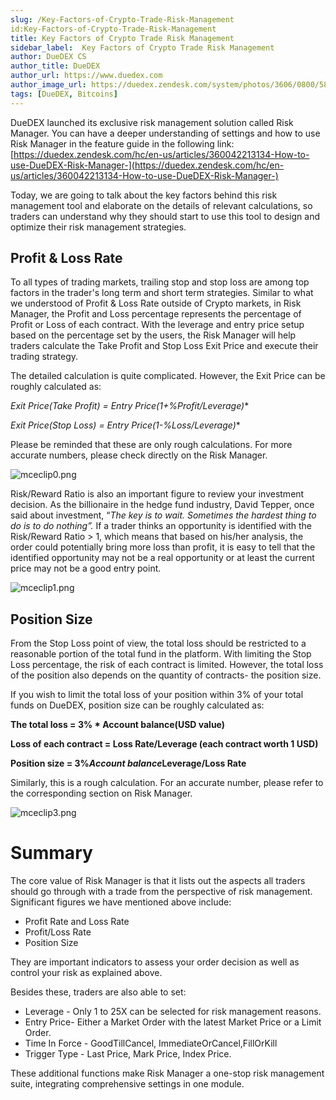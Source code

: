 ```yaml
---
slug: /Key-Factors-of-Crypto-Trade-Risk-Management
id:Key-Factors-of-Crypto-Trade-Risk-Management
title: Key Factors of Crypto Trade Risk Management
sidebar_label:  Key Factors of Crypto Trade Risk Management
author: DueDEX CS
author_title: DueDEX
author_url: https://www.duedex.com
author_image_url: https://duedex.zendesk.com/system/photos/3606/0800/5893/twitter4.png
tags: [DueDEX, Bitcoins]
---
```



DueDEX launched its exclusive risk management solution called Risk Manager. You can have a deeper understanding of settings and how to use Risk Manager in the feature guide in the following link:  [https://duedex.zendesk.com/hc/en-us/articles/360042213134-How-to-use-DueDEX-Risk-Manager-](https://duedex.zendesk.com/hc/en-us/articles/360042213134-How-to-use-DueDEX-Risk-Manager-)
<!--truncate-->
Today, we are going to talk about the key factors behind this risk management tool and elaborate on the details of relevant calculations, so traders can understand why they should start to use this tool to design and optimize their risk management strategies.

## **Profit & Loss Rate**

To all types of trading markets, trailing stop and stop loss are among top factors in the trader's long term and short term strategies. Similar to what we understood of Profit & Loss Rate outside of Crypto markets, in Risk Manager, the Profit and Loss percentage represents the percentage of Profit or Loss of each contract. With the leverage and entry price setup based on the percentage set by the users, the Risk Manager will help traders calculate the Take Profit and Stop Loss Exit Price and execute their trading strategy.

The detailed calculation is quite complicated. However, the Exit Price can be roughly calculated as:

**Exit Price(Take Profit) = Entry Price*(1+%Profit/Leverage)**

**Exit Price(Stop Loss) = Entry Price*(1-%Loss/Leverage)**

Please be reminded that these are only rough calculations. For more accurate numbers, please check directly on the Risk Manager.

![mceclip0.png](https://duedex.zendesk.com/hc/article_attachments/360059483633/mceclip0.png)

Risk/Reward Ratio is also an important figure to review your investment decision. As the billionaire in the hedge fund industry, David Tepper, once said about investment, “_The key is to wait. Sometimes the hardest thing to do is to do nothing”._ If a trader thinks an opportunity is identified with the Risk/Reward Ratio > 1, which means that based on his/her analysis, the order could potentially bring more loss than profit, it is easy to tell that the identified opportunity may not be a real opportunity or at least the current price may not be a good entry point.

![mceclip1.png](https://duedex.zendesk.com/hc/article_attachments/360058584734/mceclip1.png)

## **Position Size**

From the Stop Loss point of view, the total loss should be restricted to a reasonable portion of the total fund in the platform. With limiting the Stop Loss percentage, the risk of each contract is limited. However, the total loss of the position also depends on the quantity of contracts- the position size.

If you wish to limit the total loss of your position within 3% of your total funds on DueDEX, position size can be roughly calculated as:

**The total loss = 3% * Account balance(USD value)**

**Loss of each contract = Loss Rate/Leverage (each contract worth 1 USD)**

**Position size = 3%*Account balance*Leverage/Loss Rate**

Similarly, this is a rough calculation. For an accurate number, please refer to the corresponding section on Risk Manager.

![mceclip3.png](https://duedex.zendesk.com/hc/article_attachments/360058584794/mceclip3.png)

# **Summary**

The core value of Risk Manager is that it lists out the aspects all traders should go through with a trade from the perspective of risk management. Significant figures we have mentioned above include:

-   Profit Rate and Loss Rate
-   Profit/Loss Rate
-   Position Size

They are important indicators to assess your order decision as well as control your risk as explained above.

Besides these, traders are also able to set:

-   Leverage - Only 1 to 25X can be selected for risk management reasons.
-   Entry Price- Either a Market Order with the latest Market Price or a Limit Order.
-   Time In Force - GoodTillCancel, ImmediateOrCancel,FillOrKill
-   Trigger Type - Last Price, Mark Price, Index Price.

These additional functions make Risk Manager a one-stop risk management suite, integrating comprehensive settings in one module.
